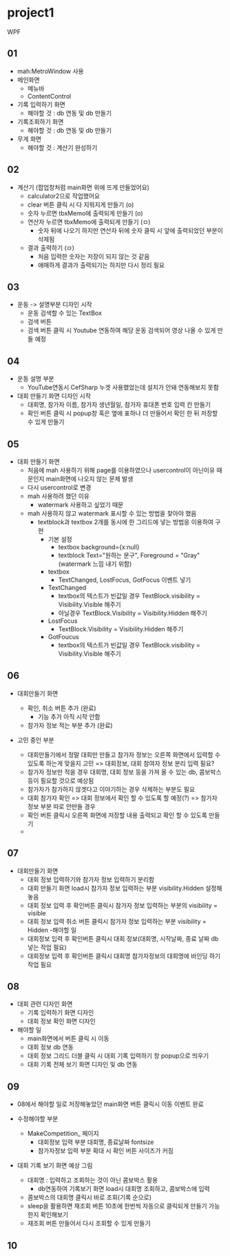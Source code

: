 # project1
WPF

## 01 
- mah:MetroWindow  사용
- 메인화면
  - 메뉴바
  - ContentControl
- 기록 입력하기 화면
  - 해야할 것 : db 연동 및 db 만들기
- 기록조회하기 화면
  - 해야할 것 : db 연동 및 db 만들기
- 무게 화면
  - 해야할 것 : 계산기 완성하기
  
## 02
- 계산기 (팝업창처럼 main화면 위에 뜨게 만들었어요)
  - calculator2으로 작업했어요
  - clear 버튼 클릭 시 다 지워지게 만들기 (o)
  - 숫자 누르면 tbxMemo에 출력되게 만들기 (o)
  - 연산자 누르면 tbxMemo에 출력되게 만들기 (ㅁ)
    - 숫자 뒤에 나오기 하지만 연산자 뒤에 숫자 클릭 시 앞에 출력되었던 부분이 삭제됨
  - 결과 출력하기 (ㅁ)
    - 처음 입력한 숫자는 저장이 되지 않는 것 같음
    - 애매하게 결과가 출력되기는 하지만 다시 정리 필요

## 03
- 운동 -> 설명부분 디자인 시작
  - 운동 검색할 수 있는 TextBox
  - 검색 버튼
  - 검색 버튼 클릭 시 Youtube 연동하여 해당 운동 검색되어 영상 나올 수 있게 만들 예정

## 04
- 운동 설명 부분
  - YouTube연동시 CefSharp 누겟 사용했었는데 설치가 안돼 연동해보지 못함
- 대회 만들기 화면 디자인 시작
  - 대회명, 참가자 이름, 참가자 생년월일, 참가자 휴대폰 번호 입력 칸 만들기
  - 확인 버튼 클릭 시 popup창 혹은 옆에 표하나 더 만들어서 확인 한 뒤 저장할 수 있게 만들기

## 05
- 대회 만들기 화면
  - 처음에 mah 사용하기 위해 page를 이용하였으나 usercontrol이 아닌이유 때문인지 main화면에 나오지 않는 문제 발생
  - 다시 usercontrol로 변경
  - mah 사용하려 했던 이유
    - watermark 사용하고 싶었기 때문
  - mah 사용하지 않고 watermark 표시할 수 있는 방법을 찾아야 했음
    - textblock과 textbox 2개를 동시에 한 그리드에 넣는 방법응 이용하여 구현
      - 기본 설정
        - textbox background={x:null}
        - textblock Text="원하는 문구", Foreground = "Gray"(watermark 느낌 내기 위함)
      - textbox
        - TextChanged, LostFocus, GotFocus 이벤트 넣기 
      - TextChanged
        - textbox의 텍스트가 빈값일 경우 TextBlock.visibility = Visibility.Visible 해주기
        - 아닐경우 TextBlock.Visibility = Visibility.Hidden 해주기
      - LostFocus
        - TextBlock.Visibility = Visibility.Hidden 해주기
      - GotFoucus
        - textbox의 텍스트가 빈값일 경우 TextBlock.visibility = Visibility.Visible 해주기

## 06
- 대회만들기 화면
  - 확인, 취소 버튼 추가 (완료)
    - 기능 추가 아직 시작 안함
  - 참가자 정보 적는 부분 추가 (완료)

- 고민 중인 부분
  - 대회만들기에서 정말 대회만 만들고 참가자 정보는 오른쪽 화면에서 입력할 수 있도록 하는게 맞을지 고민 => 대회정보, 대회 참여자 정보 분리 입력 필요?
  - 참가자 정보만 적을 경우 대회명, 대회 정보 등을 가져 올 수 있는 db, 콤보박스 등이 필요할 것으로 예상됨
  - 참가자가 참가하지 않겟다고 이야기하는 경우 삭제하는 부분도 필요
  - 대회 참가자 확인 => 대회 정보에서 확인 할 수 있도록 할 예정(?) => 참가자 정보 부분 따로 안만들 경우
  - 확인 버튼 클릭시 오른쪽 화면에 저장할 내용 출력되고 확인 할 수 있도록 만들기
  - 

## 07
- 대회만들기 화면
  - 대회 정보 입력하기와 참가자 정보 입력하기 분리함
  - 대회 만들기 화면 load시 참가자 정보 입력하는 부분 visibility.Hidden 설정해놓음
  - 대회 정보 입력 후 확인버튼 클릭시 참가자 정보 입력하는 부분의 visibility = visible
  - 대회 정보 입력 취소 버튼 클릭시 참가자 정보 입력하는 부분 visibility = Hidden
-해야할 일
  - 대회정보 입력 후 확인버튼 클릭시 대회 정보(대회명, 시작날짜, 종료 날짜 db 넣는 작업 필요)
  - 대회정보 입력 후 확인버튼 클릭시 대회명 참가자정보의 대회명에 바인딩 하기 작업 필요

## 08
- 대회 관련 디자인 화면
  - 기록 입력하기 화면 디자인
  - 대회 정보 확인 화면 디자인
- 해야할 일
  - main화면에서 버튼 클릭 시 이동
  - 대회 정보 db 연동
  - 대회 정보 그리드 더블 클릭 시 대회 기록 입력하기 창 popup으로 띄우기
  - 대회 기록 전체 보기 화면 디자인 및 db 연동

## 09
- 08에서 해야할 일로 저장해놓았던 main화면 버튼 클릭시 이동 이벤트 완료

- 수정해야할 부분
  - MakeCompetition_ 페이지
    - 대회정보 입력 부분 대회명, 종료날짜 fontsize
    - 참가자정보 입력 부분 확대 시 확인 버튼 사이즈가 커짐

- 대회 기록 보기 화면 예상 그림
  - 대회명 : 입력하고 조회하는 것이 아닌 콤보박스 활용
    - db연동하여 기록보기 화면 load시 대회명 조회하고, 콤보박스에 입력
  - 콤보박스의 대회명 클릭시 바로 조회(기록 순으로)
  - sleep을 활용하면 재조회 버튼 10초에 한번씩 자동으로 클릭되게 만들기 가능한지 확인해보기
  - 재조회 버튼 만들어서 다시 조회할 수 있게 만들기

## 10
